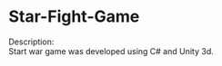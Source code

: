 # Star-Fight-Game <br />
Description: <br />
Start war game was developed using C# and Unity 3d. <br />
